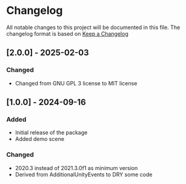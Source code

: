 # Changelog

All notable changes to this project will be documented in this file.
The changelog format is based on [Keep a Changelog](https://keepachangelog.com/en/1.0.0/)

## [2.0.0] - 2025-02-03
### Changed
- Changed from GNU GPL 3 license to MIT license


## [1.0.0] - 2024-09-16
### Added

- Initial release of the package
- Added demo scene

### Changed
- 2020.3 instead of 2021.3.0f1 as minimum version
- Derived from AdditionalUnityEvents to DRY some code